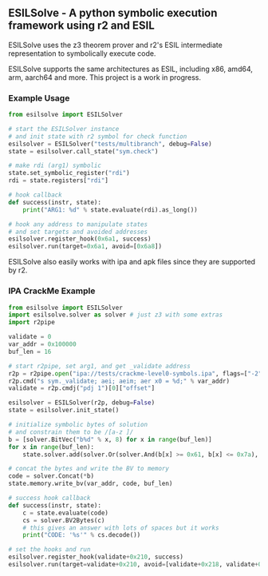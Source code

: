 ## ESILSolve - A python symbolic execution framework using r2 and ESIL

ESILSolve uses the z3 theorem prover and r2's ESIL intermediate representation to symbolically execute code. 

ESILSolve supports the same architectures as ESIL, including x86, amd64, arm, aarch64 and more. This project is a work in progress.

### Example Usage

```python
from esilsolve import ESILSolver

# start the ESILSolver instance
# and init state with r2 symbol for check function
esilsolver = ESILSolver("tests/multibranch", debug=False)
state = esilsolver.call_state("sym.check")

# make rdi (arg1) symbolic
state.set_symbolic_register("rdi")
rdi = state.registers["rdi"]

# hook callback
def success(instr, state):
    print("ARG1: %d" % state.evaluate(rdi).as_long())

# hook any address to manipulate states
# and set targets and avoided addresses
esilsolver.register_hook(0x6a1, success)
esilsolver.run(target=0x6a1, avoid=[0x6a8])
```

ESILSolve also easily works with ipa and apk files since they are supported by r2. 

### IPA CrackMe Example

```python
from esilsolve import ESILSolver
import esilsolve.solver as solver # just z3 with some extras
import r2pipe

validate = 0
var_addr = 0x100000
buf_len = 16

# start r2pipe, set arg1, and get _validate address
r2p = r2pipe.open("ipa://tests/crackme-level0-symbols.ipa", flags=["-2"])
r2p.cmd("s sym._validate; aei; aeim; aer x0 = %d;" % var_addr)
validate = r2p.cmdj("pdj 1")[0]["offset"]

esilsolver = ESILSolver(r2p, debug=False)
state = esilsolver.init_state()

# initialize symbolic bytes of solution
# and constrain them to be /[a-z ]/
b = [solver.BitVec("b%d" % x, 8) for x in range(buf_len)]
for x in range(buf_len):
    state.solver.add(solver.Or(solver.And(b[x] >= 0x61, b[x] <= 0x7a), b[x] == 0x20))

# concat the bytes and write the BV to memory
code = solver.Concat(*b)
state.memory.write_bv(var_addr, code, buf_len)

# success hook callback
def success(instr, state):
    c = state.evaluate(code)
    cs = solver.BV2Bytes(c)
    # this gives an answer with lots of spaces but it works
    print("CODE: '%s'" % cs.decode())

# set the hooks and run
esilsolver.register_hook(validate+0x210, success)
esilsolver.run(target=validate+0x210, avoid=[validate+0x218, validate+0x3c])
```